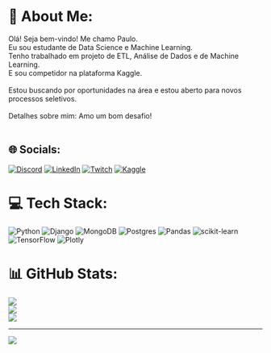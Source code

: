 # 💫 About Me:
Olá! Seja bem-vindo! Me chamo Paulo.<br>Eu sou estudante de Data Science e Machine Learning.<br>Tenho trabalhado em projeto de ETL, Análise de Dados e de Machine Learning.<br>E sou competidor na plataforma Kaggle.<br><br>Estou buscando por oportunidades na área e estou aberto para novos processos seletivos.<br><br>Detalhes sobre mim: Amo um bom desafio!<br><br>


## 🌐 Socials:
[![Discord](https://img.shields.io/badge/Discord-%237289DA.svg?logo=discord&logoColor=white)](htttps://discord.gg/Marquies#2044) [![LinkedIn](https://img.shields.io/badge/LinkedIn-%230077B5.svg?logo=linkedin&logoColor=white)](https://linkedin.com/in/https://www.linkedin.com/in/paulo-marques-rs1/) [![Twitch](https://img.shields.io/badge/Twitch-%239146FF.svg?logo=Twitch&logoColor=white)](https://www.twitch.tv/paulomarques) [![Kaggle](https://user-images.githubusercontent.com/22222813/63228923-3be7df00-c1af-11e9-8faa-5bf2a6643acf.png?logo=Twitch&logoColor=white)](https://www.kaggle.com/paulomarquies)

# 💻 Tech Stack:
![Python](https://img.shields.io/badge/python-3670A0?style=for-the-badge&logo=python&logoColor=ffdd54) ![Django](https://img.shields.io/badge/django-%23092E20.svg?style=for-the-badge&logo=django&logoColor=white) ![MongoDB](https://img.shields.io/badge/MongoDB-%234ea94b.svg?style=for-the-badge&logo=mongodb&logoColor=white) ![Postgres](https://img.shields.io/badge/postgres-%23316192.svg?style=for-the-badge&logo=postgresql&logoColor=white) ![Pandas](https://img.shields.io/badge/pandas-%23150458.svg?style=for-the-badge&logo=pandas&logoColor=white) ![scikit-learn](https://img.shields.io/badge/scikit--learn-%23F7931E.svg?style=for-the-badge&logo=scikit-learn&logoColor=white) ![TensorFlow](https://img.shields.io/badge/TensorFlow-%23FF6F00.svg?style=for-the-badge&logo=TensorFlow&logoColor=white) ![Plotly](https://img.shields.io/badge/Plotly-%233F4F75.svg?style=for-the-badge&logo=plotly&logoColor=white)
# 📊 GitHub Stats:
![](https://github-readme-stats.vercel.app/api?username=PauloMarquesrs&theme=tokyonight&hide_border=false&include_all_commits=false&count_private=false)<br/>
![](https://github-readme-streak-stats.herokuapp.com/?user=PauloMarquesrs&theme=tokyonight&hide_border=false)<br/>
![](https://github-readme-stats.vercel.app/api/top-langs/?username=PauloMarquesrs&theme=tokyonight&hide_border=false&include_all_commits=false&count_private=false&layout=compact)

---
[![](https://visitcount.itsvg.in/api?id=PauloMarquesrs&icon=5&color=0)](https://visitcount.itsvg.in)

